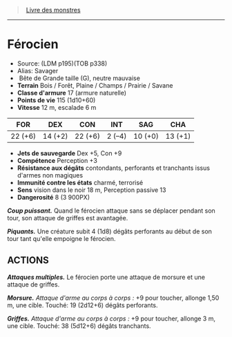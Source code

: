 ﻿> [Livre des monstres](tome_of_beasts.md)

---

# Férocien

- Source: (LDM p195)(TOB p338)
- Alias: Savager
-  Bête de Grande taille (G), neutre mauvaise
- **Terrain** Bois / Forêt, Plaine / Champs / Prairie / Savane
- **Classe d'armure** 17 (armure naturelle)
- **Points de vie** 115 (1d10+60)
- **Vitesse** 12 m, escalade 6 m

|FOR|DEX|CON|INT|SAG|CHA|
|---|---|---|---|---|---|
|22 (+6)|14 (+2)|22 (+6)|2 (–4)|10 (+0)|13 (+1)|

- **Jets de sauvegarde** Dex +5, Con +9
- **Compétence** Perception +3
- **Résistance aux dégâts** contondants, perforants et tranchants issus d'armes non magiques
- **Immunité contre les états** charmé, terrorisé
- **Sens** vision dans le noir 18 m, Perception passive 13
- **Dangerosité** 8 (3 900PX)

**_Coup puissant._** Quand le férocien attaque sans se déplacer pendant son tour, son attaque de griffes est avantagée.

**_Piquants._** Une créature subit 4 (1d8) dégâts perforants au début de son tour tant qu'elle empoigne le férocien.

## ACTIONS

**_Attaques multiples._** Le férocien porte une attaque de morsure et une attaque de griffes.

**_Morsure._** _Attaque d'arme au corps à corps :_ +9 pour toucher, allonge 1,50 m, une cible. Touché: 19 (2d12+6) dégâts perforants.

**_Griffes._** _Attaque d'arme au corps à corps :_ +9 pour toucher, allonge 3 m, une cible. Touché: 38 (5d12+6) dégâts tranchants.

